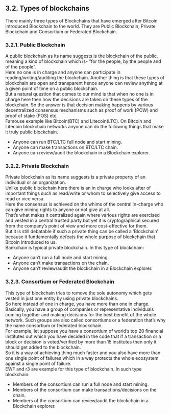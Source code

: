## 3.2. Types of blockchains
There mainly three types of Blockchains that have emerged after Bitcoin introduced Blockchain to the world. They are Public Blockchain, Private Blockchain and Consortium or Federated Blockchain.<br/>
### 3.2.1. Public Blockchain
A public blockchain as its name suggests is the blockchain of the public, meaning a kind of blockchain which is- "for the people, by the people and of the people".<br/>
Here no one is in charge and anyone can participate in reading/writing/auditing the blockchain. Another thing is that these types of blockchain are open and transparent hence anyone can review anything at a given point of time on a public blockchain.<br/>
But a natural question that comes to our mind is that when no one is in charge here then how the decisions are taken on these types of the blockchain. So the answer is that decision making happens by various decentralized consensus mechanisms such as proof of work (POW) and proof of stake (POS) etc.<br/>
Famouse example like Bitcoin(BTC) and Litecoin(LTC). On Bitcoin and Litecoin blockchain networks anyone can do the following things that make it truly public blockchain.
- Anyone can run BTC/LTC full node and start mining.
- Anyone can make transactions on BTC/LTC chain.
- Anyone can review/audit the blockchain in a Blockchain explorer.<br/>
### 3.2.2. Private Blockchain
Private blockchain as its name suggests is a private property of an individual or an organization.<br/>
Unlike public blockchain here there is an in charge who looks after of important things such as read/write or whom to selectively give access to read or vice versa.<br/>
Here the consensus is achieved on the whims of the central in-charge who can give mining rights to anyone or not give at all.<br/>
That’s what makes it centralized again where various rights are exercised and vested in a central trusted party but yet it is cryptographical secured from the company’s point of view and more cost-effective for them.<br/>
But it is still debatable if such a private thing can be called a ‘Blockchain’ because it fundamentally defeats the whole purpose of blockchain that Bitcoin introduced to us.<br/>
Bankchain is typical private blockchain. In this type of blockchain:
- Anyone can’t run a full node and start mining.
- Anyone can’t make transactions on the chain.
- Anyone can’t review/audit the blockchain in a Blockchain explorer.
### 3.2.3. Consortium or Federated Blockchain
This type of blockchain tries to remove the sole autonomy which gets vested in just one entity by using private blockchains.<br/>
So here instead of one in charge, you have more than one in charge. Basically, you have a group of companies or representative individuals coming together and making decisions for the best benefit of the whole network. Such groups are also called consortiums or a federation that’s why the name consortium or federated blockchain.<br/>
For example, let suppose you have a consortium of world’s top 20 financial institutes out which you have decided in the code that if a transaction or a block or decision is voted/verified by more than 15 institutes then only it should get added to the blockchain.<br/>
So it is a way of achieving thing much faster and you also have more than one single point of failures which in a way protects the whole ecosystem against a single point of failure.<br/>
EWF and r3 are example for this type of blockchain. In such type blockchain:
- Members of the consortium can run a full node and start mining.
- Members of the consortium can make transactions/decisions on the chain.
- Members of the consortium can review/audit the blockchain in a Blockchain explorer.
